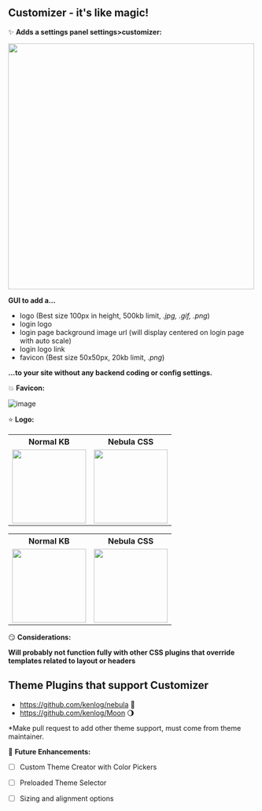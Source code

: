 Customizer - it's like magic!
----------

:sparkles:	**Adds a settings panel settings>customizer:**

<img src="https://user-images.githubusercontent.com/26339368/47262704-a8c21800-d4bd-11e8-871b-c6483010c7cd.png" height="500">


**GUI to add a...**

* logo (Best size 100px in height, 500kb limit, *.jpg, .gif, .png*)
* login logo
* login page background image url (will display centered on login page with auto scale)
* login logo link
* favicon (Best size 50x50px, 20kb limit, *.png*)

**...to your site without any backend coding or config settings.**

:boom:	**Favicon:**

![image](https://user-images.githubusercontent.com/26339368/47174055-a43f0900-d2dd-11e8-9932-430e11b74fea.png)


:star:  **Logo:**

<table>
  <tr>
    <th>Normal KB</th>
    <th>Nebula CSS</th>
  </tr>
  <tr>
    <td><img src="https://user-images.githubusercontent.com/26339368/47174135-cf295d00-d2dd-11e8-8237-493a3013e2ba.png" height="150"></td>
    <td><img src="https://user-images.githubusercontent.com/26339368/47184294-479d1780-d2f8-11e8-96f7-7ab6215a67bd.png" height="150"></td>
  </tr>
</table>

<table>
  <tr>
    <th>Normal KB</th>
    <th>Nebula CSS</th>
  </tr>
  <tr>
    <td><img src="https://user-images.githubusercontent.com/26339368/47174103-bf117d80-d2dd-11e8-972d-1e0167218e31.png" height="150"></td>
    <td><img src="https://user-images.githubusercontent.com/26339368/47184545-f4779480-d2f8-11e8-80d6-d3bd0fc1594b.png" height="150"></td>
  </tr>
</table>


:smirk:	**Considerations:**

**Will probably not function fully with other CSS plugins that override templates related to layout or headers**

## Theme Plugins that support Customizer
   * https://github.com/kenlog/nebula :dash:
   * https://github.com/kenlog/Moon :waning_gibbous_moon:

*Make pull request to add other theme support, must come from theme maintainer.

:lollipop: **Future Enhancements:**

- [ ] Custom Theme Creator with Color Pickers
- [ ] Preloaded Theme Selector
- [ ] Sizing and alignment options


